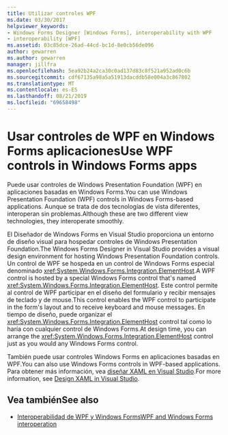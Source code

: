 ```yaml
---
title: Utilizar controles WPF
ms.date: 03/30/2017
helpviewer_keywords:
- Windows Forms Designer [Windows Forms], interoperability with WPF
- interoperability [WPF]
ms.assetid: 03c85dce-26ad-44cd-bc1d-8e0cb56de096
author: gewarren
ms.author: gewarren
manager: jillfra
ms.openlocfilehash: 5ea92b24a2ca30c0ad137d83c8f521a952ad0c6b
ms.sourcegitcommit: cdf67135a98a5a51913dacddb58e004a3c867802
ms.translationtype: MT
ms.contentlocale: es-ES
ms.lasthandoff: 08/21/2019
ms.locfileid: "69658498"
---
```

# <a name="use-wpf-controls-in-windows-forms-apps"></a><span data-ttu-id="5b7c2-102">Usar controles de WPF en Windows Forms aplicaciones</span><span class="sxs-lookup"><span data-stu-id="5b7c2-102">Use WPF controls in Windows Forms apps</span></span>

<span data-ttu-id="5b7c2-103">Puede usar controles de Windows Presentation Foundation (WPF) en aplicaciones basadas en Windows Forms.</span><span class="sxs-lookup"><span data-stu-id="5b7c2-103">You can use Windows Presentation Foundation (WPF) controls in Windows Forms-based applications.</span></span> <span data-ttu-id="5b7c2-104">Aunque se trata de dos tecnologías de vista diferentes, interoperan sin problemas.</span><span class="sxs-lookup"><span data-stu-id="5b7c2-104">Although these are two different view technologies, they interoperate smoothly.</span></span>

<span data-ttu-id="5b7c2-105">El Diseñador de Windows Forms en Visual Studio proporciona un entorno de diseño visual para hospedar controles de Windows Presentation Foundation.</span><span class="sxs-lookup"><span data-stu-id="5b7c2-105">The Windows Forms Designer in Visual Studio provides a visual design environment for hosting Windows Presentation Foundation controls.</span></span> <span data-ttu-id="5b7c2-106">Un control de WPF se hospeda en un control de Windows Forms especial denominado <xref:System.Windows.Forms.Integration.ElementHost>.</span><span class="sxs-lookup"><span data-stu-id="5b7c2-106">A WPF control is hosted by a special Windows Forms control that's named <xref:System.Windows.Forms.Integration.ElementHost>.</span></span> <span data-ttu-id="5b7c2-107">Este control permite al control de WPF participar en el diseño del formulario y recibir mensajes de teclado y de mouse.</span><span class="sxs-lookup"><span data-stu-id="5b7c2-107">This control enables the WPF control to participate in the form's layout and to receive keyboard and mouse messages.</span></span> <span data-ttu-id="5b7c2-108">En tiempo de diseño, puede organizar el <xref:System.Windows.Forms.Integration.ElementHost> control tal como lo haría con cualquier control de Windows Forms.</span><span class="sxs-lookup"><span data-stu-id="5b7c2-108">At design time, you can arrange the <xref:System.Windows.Forms.Integration.ElementHost> control just as you would any Windows Forms control.</span></span>

<span data-ttu-id="5b7c2-109">También puede usar controles Windows Forms en aplicaciones basadas en WPF.</span><span class="sxs-lookup"><span data-stu-id="5b7c2-109">You can also use Windows Forms controls in WPF-based applications.</span></span> <span data-ttu-id="5b7c2-110">Para obtener más información, vea [diseñar XAML en Visual Studio](/visualstudio/designers/designing-xaml-in-visual-studio).</span><span class="sxs-lookup"><span data-stu-id="5b7c2-110">For more information, see [Design XAML in Visual Studio](/visualstudio/designers/designing-xaml-in-visual-studio).</span></span>

## <a name="see-also"></a><span data-ttu-id="5b7c2-111">Vea también</span><span class="sxs-lookup"><span data-stu-id="5b7c2-111">See also</span></span>

- [<span data-ttu-id="5b7c2-112">Interoperabilidad de WPF y Windows Forms</span><span class="sxs-lookup"><span data-stu-id="5b7c2-112">WPF and Windows Forms interoperation</span></span>](/dotnet/framework/wpf/advanced/wpf-and-windows-forms-interoperation)
